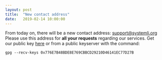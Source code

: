 ```yaml
---
layout: post
title:  "New contact address"
date:   2019-02-14 10:00:00
---
```


From today on, there will be a new contact address: 
[support@systemli.org](mailto:support@systemli.org)
Please use this address for **all your requests** regarding our services.
Get our public key [here](../../../../assets/0x776E7B48BDE8E769CBBCD29210D46141EC77D27B.asc)
or from a public keyserver with the command: 

```
gpg --recv-keys 0x776E7B48BDE8E769CBBCD29210D46141EC77D27B
```
